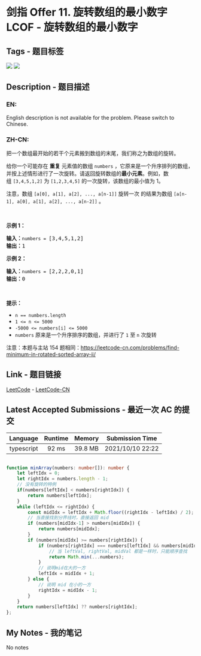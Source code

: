 
# 剑指 Offer 11. 旋转数组的最小数字  LCOF - 旋转数组的最小数字

## Tags - 题目标签

 <img src="https://img.shields.io/badge/Array-数组-blue.svg">   <img src="https://img.shields.io/badge/Binary Search-二分查找-blue.svg">  


## Description - 题目描述

### EN:
English description is not available for the problem. Please switch to Chinese.

### ZH-CN:
<p>把一个数组最开始的若干个元素搬到数组的末尾，我们称之为数组的旋转。</p>

<p>给你一个可能存在&nbsp;<strong>重复</strong>&nbsp;元素值的数组&nbsp;<code>numbers</code>&nbsp;，它原来是一个升序排列的数组，并按上述情形进行了一次旋转。请返回旋转数组的<strong>最小元素</strong>。例如，数组&nbsp;<code>[3,4,5,1,2]</code> 为 <code>[1,2,3,4,5]</code> 的一次旋转，该数组的最小值为 1。&nbsp;&nbsp;</p>

<p>注意，数组 <code>[a[0], a[1], a[2], ..., a[n-1]]</code> 旋转一次 的结果为数组 <code>[a[n-1], a[0], a[1], a[2], ..., a[n-2]]</code> 。</p>

<p>&nbsp;</p>

<p><strong>示例 1：</strong></p>

<pre>
<strong>输入：</strong><code>numbers = </code>[3,4,5,1,2]
<strong>输出：</strong>1
</pre>

<p><strong>示例 2：</strong></p>

<pre>
<strong>输入：</strong><code>numbers = </code>[2,2,2,0,1]
<strong>输出：</strong>0
</pre>

<p>&nbsp;</p>

<p><strong>提示：</strong></p>

<ul>
	<li><code>n == numbers.length</code></li>
	<li><code>1 &lt;= n &lt;= 5000</code></li>
	<li><code>-5000 &lt;= numbers[i] &lt;= 5000</code></li>
	<li><code>numbers</code> 原来是一个升序排序的数组，并进行了 <code>1</code> 至 <code>n</code> 次旋转</li>
</ul>

<p>注意：本题与主站 154 题相同：<a href="https://leetcode-cn.com/problems/find-minimum-in-rotated-sorted-array-ii/">https://leetcode-cn.com/problems/find-minimum-in-rotated-sorted-array-ii/</a></p>



## Link - 题目链接

[LeetCode](https://leetcode.com/problems/xuan-zhuan-shu-zu-de-zui-xiao-shu-zi-lcof/description/)  -  [LeetCode-CN](https://leetcode-cn.com/problems/xuan-zhuan-shu-zu-de-zui-xiao-shu-zi-lcof/description/)
## Latest Accepted Submissions - 最近一次 AC 的提交


| Language | Runtime | Memory | Submission Time |
|:---:|:---:|:---:|:---:|
| typescript  | 92 ms | 39.8 MB | 2021/10/10 22:22 |

```typescript

function minArray(numbers: number[]): number {
    let leftIdx = 0;
    let rightIdx = numbers.length - 1;
    // 没有旋转的特例
    if(numbers[leftIdx] < numbers[rightIdx]) {
        return numbers[leftIdx];
    }
    while (leftIdx <= rightIdx) {
        const midIdx = leftIdx + Math.floor((rightIdx - leftIdx) / 2);
        // 当直接找到分界线时，直接返回 mid
        if (numbers[midIdx-1] > numbers[midIdx]) {
            return numbers[midIdx];
        }
        if (numbers[midIdx] >= numbers[rightIdx]) {
            if (numbers[rightIdx] === numbers[leftIdx] && numbers[midIdx] === numbers[rightIdx]) {
                // 当 leftVal, rightVal, midVal 都是一样时，只能顺序查找
                return Math.min(...numbers);
            }
            // 说明mid在大的一方
            leftIdx = midIdx + 1;
        } else {
            // 说明 mid 在小的一方
            rightIdx = midIdx - 1;
        }
    }
    return numbers[leftIdx] ?? numbers[rightIdx];
};

```
## My Notes - 我的笔记


No notes

